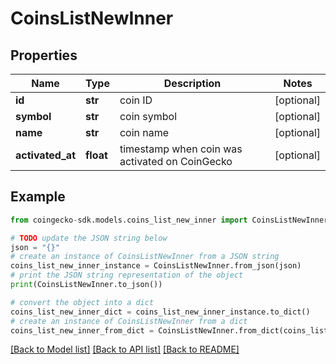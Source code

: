 # CoinsListNewInner


## Properties

Name | Type | Description | Notes
------------ | ------------- | ------------- | -------------
**id** | **str** | coin ID | [optional] 
**symbol** | **str** | coin symbol | [optional] 
**name** | **str** | coin name | [optional] 
**activated_at** | **float** | timestamp when coin was activated on CoinGecko | [optional] 

## Example

```python
from coingecko-sdk.models.coins_list_new_inner import CoinsListNewInner

# TODO update the JSON string below
json = "{}"
# create an instance of CoinsListNewInner from a JSON string
coins_list_new_inner_instance = CoinsListNewInner.from_json(json)
# print the JSON string representation of the object
print(CoinsListNewInner.to_json())

# convert the object into a dict
coins_list_new_inner_dict = coins_list_new_inner_instance.to_dict()
# create an instance of CoinsListNewInner from a dict
coins_list_new_inner_from_dict = CoinsListNewInner.from_dict(coins_list_new_inner_dict)
```
[[Back to Model list]](../README.md#documentation-for-models) [[Back to API list]](../README.md#documentation-for-api-endpoints) [[Back to README]](../README.md)


